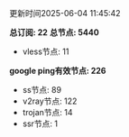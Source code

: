 更新时间2025-06-04 11:45:42

**总订阅: 22**
**总节点: 5440**
- vless节点: 11

**google ping有效节点: 226**
- ss节点: 89
- v2ray节点: 122
- trojan节点: 14
- ssr节点: 1
